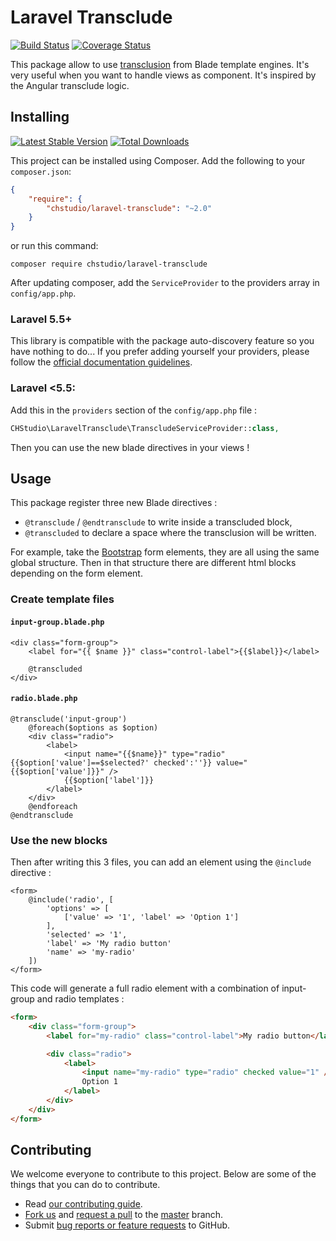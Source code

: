 # Laravel Transclude

[![Build Status](https://travis-ci.org/CHStudio/laravel-transclude.svg?branch=master)](https://travis-ci.org/CHStudio/laravel-transclude)
[![Coverage Status](https://coveralls.io/repos/github/CHStudio/laravel-transclude/badge.svg?branch=master)](https://coveralls.io/github/CHStudio/laravel-transclude?branch=master)

This package allow to use [transclusion](https://en.wikipedia.org/wiki/Transclusion) from Blade template engines.
It's very useful when you want to handle views as component. It's inspired by the Angular transclude logic.

Installing
----------
[![Latest Stable Version](https://img.shields.io/packagist/v/chstudio/laravel-transclude.svg)](https://packagist.org/packages/chstudio/laravel-transclude)
[![Total Downloads](https://img.shields.io/packagist/dm/chstudio/laravel-transclude.svg)](https://packagist.org/packages/chstudio/laravel-transclude)

This project can be installed using Composer. Add the following to your `composer.json`:

```JSON
{
    "require": {
        "chstudio/laravel-transclude": "~2.0"
    }
}
```

or run this command:

```Shell
composer require chstudio/laravel-transclude
```

After updating composer, add the `ServiceProvider` to the providers array in `config/app.php`.

### Laravel 5.5+

This library is compatible with the package auto-discovery feature so you have nothing to do...
If you prefer adding yourself your providers, please follow the [official documentation guidelines](https://laravel.com/docs/5.5/packages#package-discovery).

### Laravel <5.5:

Add this in the `providers` section of the `config/app.php` file :

```php
CHStudio\LaravelTransclude\TranscludeServiceProvider::class,
```

Then you can use the new blade directives in your views !

Usage
-----

This package register three new Blade directives :

* `@transclude` / `@endtransclude` to write inside a transcluded block,
* `@transcluded` to declare a space where the transclusion will be written.

For example, take the [Bootstrap](http://getbootstrap.com/) form elements, they are all using the same global
structure. Then in that structure there are different html blocks depending on the form element.

### Create template files

#### `input-group.blade.php`

```twig
<div class="form-group">
    <label for="{{ $name }}" class="control-label">{{$label}}</label>

    @transcluded
</div>
```

#### `radio.blade.php`

```twig
@transclude('input-group')
    @foreach($options as $option)
    <div class="radio">
        <label>
            <input name="{{$name}}" type="radio" {{$option['value']==$selected?' checked':''}} value="{{$option['value']}}" />
            {{$option['label']}}
        </label>
    </div>
    @endforeach
@endtransclude
```

### Use the new blocks

Then after writing this 3 files, you can add an element using the `@include` directive :

```twig
<form>
    @include('radio', [
        'options' => [
            ['value' => '1', 'label' => 'Option 1']
        ],
        'selected' => '1',
        'label' => 'My radio button'
        'name' => 'my-radio'
    ])
</form>
```

This code will generate a full radio element with a combination of input-group and radio templates :

```html
<form>
    <div class="form-group">
        <label for="my-radio" class="control-label">My radio button</label>

        <div class="radio">
            <label>
                <input name="my-radio" type="radio" checked value="1" />
                Option 1
            </label>
        </div>
    </div>
</form>
```

## Contributing

We welcome everyone to contribute to this project. Below are some of the things that you can do to contribute.

- Read [our contributing guide](CONTRIBUTING.md).
- [Fork us](https://github.com/chstudio/laravel-transclude/fork) and [request a pull](https://github.com/chstudio/laravel-transclude/pulls) to the [master](https://github.com/chstudio/laravel-transclude/tree/master) branch.
- Submit [bug reports or feature requests](https://github.com/chstudio/laravel-transclude/issues) to GitHub.
